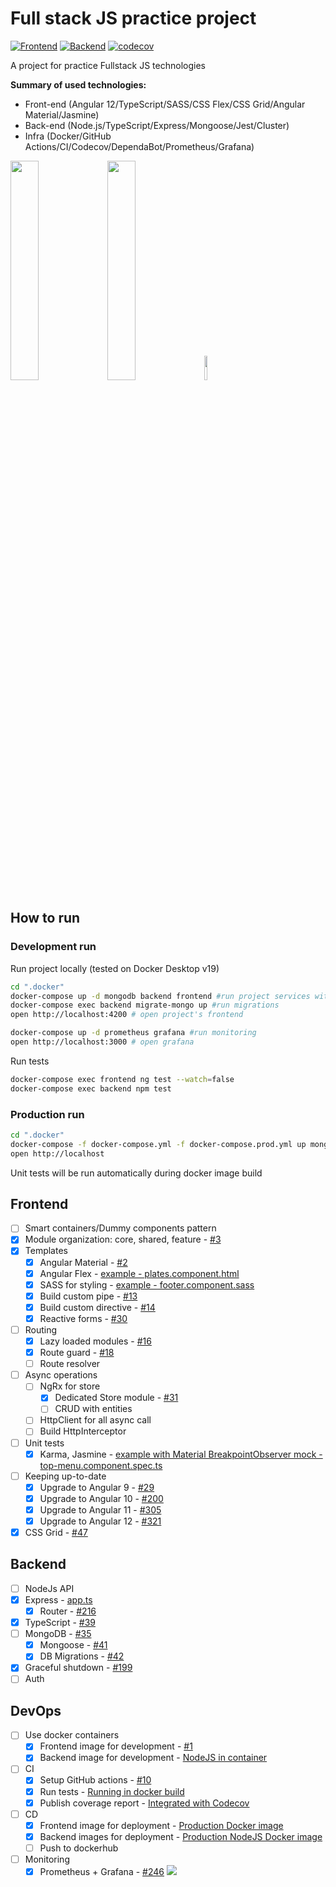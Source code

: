 # Full stack JS practice project

[![Frontend](https://github.com/rodion-arr/js-fullstack-practice/workflows/Frontend/badge.svg)](https://github.com/rodion-arr/js-fullstack-practice/actions?query=workflow%3AFrontend)
[![Backend](https://github.com/rodion-arr/js-fullstack-practice/workflows/Backend/badge.svg)](https://github.com/rodion-arr/js-fullstack-practice/actions?query=workflow%3ABackend)
[![codecov](https://codecov.io/gh/rodion-arr/js-fullstack-practice/branch/main/graph/badge.svg)](https://codecov.io/gh/rodion-arr/js-fullstack-practice)

A project for practice Fullstack JS technologies

**Summary of used technologies:**

- Front-end (Angular 12/TypeScript/SASS/CSS Flex/CSS Grid/Angular Material/Jasmine)
- Back-end (Node.js/TypeScript/Express/Mongoose/Jest/Cluster)
- Infra (Docker/GitHub Actions/CI/Codecov/DependaBot/Prometheus/Grafana)

<img src="https://user-images.githubusercontent.com/5843270/81486438-73c31500-925d-11ea-8e05-787e016f5df7.png" width="30%"></img>
<img src="https://user-images.githubusercontent.com/5843270/81486426-66a62600-925d-11ea-8284-26cc7de3d045.png" width="30%"></img>
<img src="https://user-images.githubusercontent.com/5843270/81486436-71f95180-925d-11ea-90f4-8b3970f716de.png" width="10%"></img>

## How to run

### Development run

Run project locally (tested on Docker Desktop v19)

```bash
cd ".docker"
docker-compose up -d mongodb backend frontend #run project services with no monitoring
docker-compose exec backend migrate-mongo up #run migrations
open http://localhost:4200 # open project's frontend

docker-compose up -d prometheus grafana #run monitoring
open http://localhost:3000 # open grafana
```

Run tests

```bash
docker-compose exec frontend ng test --watch=false
docker-compose exec backend npm test
```

### Production run

```bash
cd ".docker"
docker-compose -f docker-compose.yml -f docker-compose.prod.yml up mongodb backend frontend -d
open http://localhost
```

Unit tests will be run automatically during docker image build

## Frontend

- [ ] Smart containers/Dummy components pattern
- [x] Module organization: core, shared, feature - [#3](https://github.com/rodion-arr/js-fullstack-practice/pull/3)
- [x] Templates
  - [x] Angular Material - [#2](https://github.com/rodion-arr/js-fullstack-practice/pull/2)
  - [x] Angular Flex - [example - plates.component.html](https://github.com/rodion-arr/js-fullstack-practice/blob/HEAD/frontend/src/app/home/plates/plates.component.html)
  - [x] SASS for styling - [example - footer.component.sass](https://github.com/rodion-arr/js-fullstack-practice/blob/HEAD/frontend/src/app/core/footer/footer.component.sass)
  - [x] Build custom pipe - [#13](https://github.com/rodion-arr/js-fullstack-practice/pull/13)
  - [x] Build custom directive - [#14](https://github.com/rodion-arr/js-fullstack-practice/pull/14)
  - [x] Reactive forms - [#30](https://github.com/rodion-arr/js-fullstack-practice/pull/30)
- [ ] Routing
  - [x] Lazy loaded modules - [#16](https://github.com/rodion-arr/js-fullstack-practice/pull/16)
  - [x] Route guard - [#18](https://github.com/rodion-arr/js-fullstack-practice/pull/18)
  - [ ] Route resolver
- [ ] Async operations
  - [ ] NgRx for store
    - [x] Dedicated Store module - [#31](https://github.com/rodion-arr/js-fullstack-practice/pull/31)
    - [ ] CRUD with entities
  - [ ] HttpClient for all async call
  - [ ] Build HttpInterceptor
- [ ] Unit tests
  - [x] Karma, Jasmine - [example with Material BreakpointObserver mock - top-menu.component.spec.ts](https://github.com/rodion-arr/js-fullstack-practice/blob/HEAD/frontend/src/app/core/top-menu/top-menu.component.spec.ts)
- [ ] Keeping up-to-date
  - [x] Upgrade to Angular 9 - [#29](https://github.com/rodion-arr/js-fullstack-practice/pull/29)
  - [x] Upgrade to Angular 10 - [#200](https://github.com/rodion-arr/js-fullstack-practice/pull/200)
  - [x] Upgrade to Angular 11 - [#305](https://github.com/rodion-arr/js-fullstack-practice/pull/305)
  - [x] Upgrade to Angular 12 - [#321](https://github.com/rodion-arr/js-fullstack-practice/pull/321)
- [x] CSS Grid - [#47](https://github.com/rodion-arr/js-fullstack-practice/pull/47)

## Backend

- [ ] NodeJs API
- [x] Express - [app.ts](https://github.com/rodion-arr/js-fullstack-practice/blob/HEAD/backend/src/app.ts)
  - [x] Router - [#216](https://github.com/rodion-arr/js-fullstack-practice/pull/216)
- [x] TypeScript - [#39](https://github.com/rodion-arr/js-fullstack-practice/pull/39)
- [ ] MongoDB - [#35](https://github.com/rodion-arr/js-fullstack-practice/pull/35)
  - [x] Mongoose - [#41](https://github.com/rodion-arr/js-fullstack-practice/pull/41)
  - [x] DB Migrations - [#42](https://github.com/rodion-arr/js-fullstack-practice/pull/42)
- [x] Graceful shutdown - [#199](https://github.com/rodion-arr/js-fullstack-practice/pull/199)
- [ ] Auth

## DevOps

- [ ] Use docker containers
  - [x] Frontend image for development - [#1](https://github.com/rodion-arr/js-fullstack-practice/pull/1)
  - [x] Backend image for development - [NodeJS in container](/.docker/backend/Dockerfile.prod)
- [ ] CI
  - [x] Setup GitHub actions - [#10](https://github.com/rodion-arr/js-fullstack-practice/pull/10)
  - [x] Run tests - [Running in docker build](/.docker/frontend/Dockerfile.prod#L29)
  - [x] Publish coverage report - [Integrated with Codecov](https://codecov.io/gh/rodion-arr/js-fullstack-practice)
- [ ] CD
  - [x] Frontend image for deployment - [Production Docker image](/.docker/frontend/Dockerfile.prod)
  - [x] Backend images for deployment - [Production NodeJS Docker image](/.docker/backend/Dockerfile.prod)
  - [ ] Push to dockerhub
- [ ] Monitoring
  - [x] Prometheus + Grafana - [#246](https://github.com/rodion-arr/js-fullstack-practice/pull/246)
        <img src="https://user-images.githubusercontent.com/5843270/91171228-cdebc700-e6e2-11ea-8e43-ae66a4404c20.png"></img>
